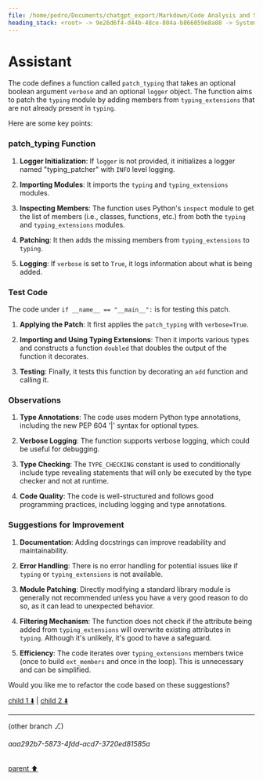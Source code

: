 ```yaml
---
file: /home/pedro/Documents/chatgpt_export/Markdown/Code Analysis and Suggestions.md
heading_stack: <root> -> 9e26d6f4-d44b-48ce-804a-b866059e8a08 -> System -> 2688ae0b-3d9e-45f7-8b73-a565f3fdc93f -> System -> aaa2bac3-68ad-45e4-a1fd-a350837ca8d1 -> User -> f831b866-ab70-403a-9851-255413e1dcc2 -> Assistant
---
```

# Assistant

The code defines a function called `patch_typing` that takes an optional boolean argument `verbose` and an optional `logger` object. The function aims to patch the `typing` module by adding members from `typing_extensions` that are not already present in `typing`.

Here are some key points:

### patch_typing Function

1. **Logger Initialization**: If `logger` is not provided, it initializes a logger named "typing_patcher" with `INFO` level logging.
  
2. **Importing Modules**: It imports the `typing` and `typing_extensions` modules.
  
3. **Inspecting Members**: The function uses Python's `inspect` module to get the list of members (i.e., classes, functions, etc.) from both the `typing` and `typing_extensions` modules.
  
4. **Patching**: It then adds the missing members from `typing_extensions` to `typing`.
  
5. **Logging**: If `verbose` is set to `True`, it logs information about what is being added.

### Test Code

The code under `if __name__ == "__main__":` is for testing this patch.

1. **Applying the Patch**: It first applies the `patch_typing` with `verbose=True`.

2. **Importing and Using Typing Extensions**: Then it imports various types and constructs a function `doubled` that doubles the output of the function it decorates.

3. **Testing**: Finally, it tests this function by decorating an `add` function and calling it.

### Observations

1. **Type Annotations**: The code uses modern Python type annotations, including the new PEP 604 '|' syntax for optional types.

2. **Verbose Logging**: The function supports verbose logging, which could be useful for debugging.

3. **Type Checking**: The `TYPE_CHECKING` constant is used to conditionally include type revealing statements that will only be executed by the type checker and not at runtime.

4. **Code Quality**: The code is well-structured and follows good programming practices, including logging and type annotations.

### Suggestions for Improvement

1. **Documentation**: Adding docstrings can improve readability and maintainability.

2. **Error Handling**: There is no error handling for potential issues like if `typing` or `typing_extensions` is not available.

3. **Module Patching**: Directly modifying a standard library module is generally not recommended unless you have a very good reason to do so, as it can lead to unexpected behavior.

4. **Filtering Mechanism**: The function does not check if the attribute being added from `typing_extensions` will overwrite existing attributes in `typing`. Although it's unlikely, it's good to have a safeguard.

5. **Efficiency**: The code iterates over `typing_extensions` members twice (once to build `ext_members` and once in the loop). This is unnecessary and can be simplified.

Would you like me to refactor the code based on these suggestions?

[child 1 ⬇️](#aaa292b7-5873-4fdd-acd7-3720ed81585a) | [child 2 ⬇️](#aaa27443-b7ec-476a-ad99-a9dce5cbf447)

---

(other branch ⎇)
###### aaa292b7-5873-4fdd-acd7-3720ed81585a
[parent ⬆️](#f831b866-ab70-403a-9851-255413e1dcc2)
